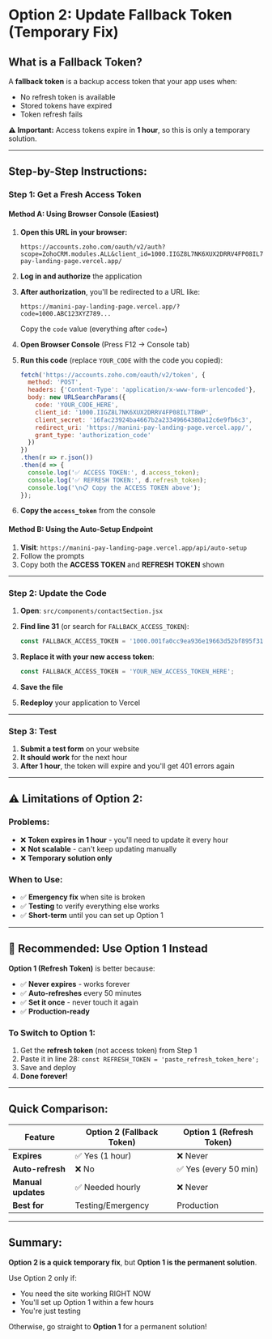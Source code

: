 # Option 2: Update Fallback Token (Temporary Fix)

## What is a Fallback Token?

A **fallback token** is a backup access token that your app uses when:
- No refresh token is available
- Stored tokens have expired
- Token refresh fails

**⚠️ Important:** Access tokens expire in **1 hour**, so this is only a temporary solution.

---

## Step-by-Step Instructions:

### Step 1: Get a Fresh Access Token

#### Method A: Using Browser Console (Easiest)

1. **Open this URL in your browser:**
   ```
   https://accounts.zoho.com/oauth/v2/auth?scope=ZohoCRM.modules.ALL&client_id=1000.IIGZ8L7NK6XUX2DRRV4FP08IL7T8WP&response_type=code&access_type=offline&redirect_uri=https://manini-pay-landing-page.vercel.app/
   ```

2. **Log in and authorize** the application

3. **After authorization**, you'll be redirected to a URL like:
   ```
   https://manini-pay-landing-page.vercel.app/?code=1000.ABC123XYZ789...
   ```
   Copy the `code` value (everything after `code=`)

4. **Open Browser Console** (Press F12 → Console tab)

5. **Run this code** (replace `YOUR_CODE` with the code you copied):
   ```javascript
   fetch('https://accounts.zoho.com/oauth/v2/token', {
     method: 'POST',
     headers: {'Content-Type': 'application/x-www-form-urlencoded'},
     body: new URLSearchParams({
       code: 'YOUR_CODE_HERE',
       client_id: '1000.IIGZ8L7NK6XUX2DRRV4FP08IL7T8WP',
       client_secret: '16fac23924ba4667b2a23349664380a12c6e9fb6c3',
       redirect_uri: 'https://manini-pay-landing-page.vercel.app/',
       grant_type: 'authorization_code'
     })
   })
   .then(r => r.json())
   .then(d => {
     console.log('✅ ACCESS TOKEN:', d.access_token);
     console.log('✅ REFRESH TOKEN:', d.refresh_token);
     console.log('\n📋 Copy the ACCESS TOKEN above');
   });
   ```

6. **Copy the `access_token`** from the console

#### Method B: Using the Auto-Setup Endpoint

1. **Visit**: `https://manini-pay-landing-page.vercel.app/api/auto-setup`
2. Follow the prompts
3. Copy both the **ACCESS TOKEN** and **REFRESH TOKEN** shown

---

### Step 2: Update the Code

1. **Open**: `src/components/contactSection.jsx`

2. **Find line 31** (or search for `FALLBACK_ACCESS_TOKEN`):
   ```javascript
   const FALLBACK_ACCESS_TOKEN = '1000.001fa0cc9ea936e19663d52bf895f31f.69818db46d6768cfd1ace477c8ddce9d';
   ```

3. **Replace it with your new access token**:
   ```javascript
   const FALLBACK_ACCESS_TOKEN = 'YOUR_NEW_ACCESS_TOKEN_HERE';
   ```

4. **Save the file**

5. **Redeploy** your application to Vercel

---

### Step 3: Test

1. **Submit a test form** on your website
2. **It should work** for the next hour
3. **After 1 hour**, the token will expire and you'll get 401 errors again

---

## ⚠️ Limitations of Option 2:

### Problems:
- ❌ **Token expires in 1 hour** - you'll need to update it every hour
- ❌ **Not scalable** - can't keep updating manually
- ❌ **Temporary solution only**

### When to Use:
- ✅ **Emergency fix** when site is broken
- ✅ **Testing** to verify everything else works
- ✅ **Short-term** until you can set up Option 1

---

## 🎯 Recommended: Use Option 1 Instead

**Option 1 (Refresh Token)** is better because:
- ✅ **Never expires** - works forever
- ✅ **Auto-refreshes** every 50 minutes
- ✅ **Set it once** - never touch it again
- ✅ **Production-ready**

### To Switch to Option 1:
1. Get the **refresh token** (not access token) from Step 1
2. Paste it in line 28: `const REFRESH_TOKEN = 'paste_refresh_token_here';`
3. Save and deploy
4. **Done forever!**

---

## Quick Comparison:

| Feature | Option 2 (Fallback Token) | Option 1 (Refresh Token) |
|---------|---------------------------|--------------------------|
| **Expires** | ✅ Yes (1 hour) | ❌ Never |
| **Auto-refresh** | ❌ No | ✅ Yes (every 50 min) |
| **Manual updates** | ✅ Needed hourly | ❌ Never |
| **Best for** | Testing/Emergency | Production |

---

## Summary:

**Option 2 is a quick temporary fix**, but **Option 1 is the permanent solution**. 

Use Option 2 only if:
- You need the site working RIGHT NOW
- You'll set up Option 1 within a few hours
- You're just testing

Otherwise, go straight to **Option 1** for a permanent solution!

